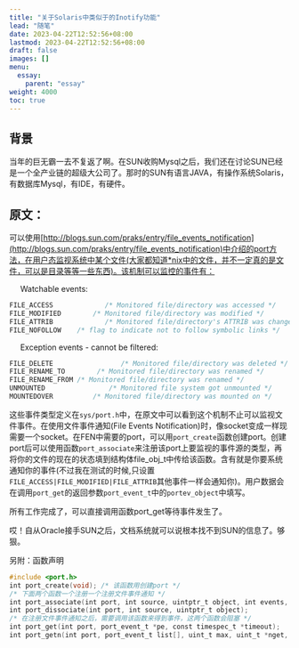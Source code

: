 ```yaml
---
title: "关于Solaris中类似于的Inotify功能"
lead: "随笔"
date: 2023-04-22T12:52:56+08:00
lastmod: 2023-04-22T12:52:56+08:00
draft: false
images: []
menu:
  essay:
    parent: "essay"
weight: 4000
toc: true
---
```


## 背景
当年的巨无霸一去不复返了啊。在SUN收购Mysql之后，我们还在讨论SUN已经是一个全产业链的超级大公司了。那时的SUN有语言JAVA，有操作系统Solaris，有数据库Mysql，有IDE，有硬件。

## 原文：
可以使用[http://blogs.sun.com/praks/entry/file_events_notification](http://blogs.sun.com/praks/entry/file_events_notification)中介绍的port方法，在用户态监视系统中某个文件(大家都知道*nix中的文件，并不一定真的是文件，可以是目录等等一些东西)。该机制可以监控的事件有：

     Watchable events:
```C
FILE_ACCESS             /* Monitored file/directory was accessed */
FILE_MODIFIED        /* Monitored file/directory was modified */
FILE_ATTRIB             /* Monitored file/directory's ATTRIB was changed */
FILE_NOFOLLOW    /* flag to indicate not to follow symbolic links */
```
     Exception events - cannot be filtered:
```C
FILE_DELETE                 /* Monitored file/directory was deleted */
FILE_RENAME_TO        /* Monitored file/directory was renamed */
FILE_RENAME_FROM /* Monitored file/directory was renamed */
UNMOUNTED                /* Monitored file system got unmounted */
MOUNTEDOVER          /* Monitored file/directory was mounted on */
```
这些事件类型定义在`sys/port.h`中，在原文中可以看到这个机制不止可以监视文件事件。在使用文件事件通知(File Events Notification)时，像socket变成一样现需要一个socket。在FEN中需要的port，可以用`port_create`函数创建port。创建port后可以使用函数`port_associate`来注册该port上要监视的事件源的类型，再将你的文件的现在的状态填到结构体file_obj_t中传给该函数。含有就是你要系统通知你的事件(不过我在测试的时候,只设置`FILE_ACCESS|FILE_MODIFIED|FILE_ATTRIB`其他事件一样会通知你)。用户数据会在调用`port_get`的返回参数`port_event_t`中的`portev_object`中填写。

所有工作完成了，可以直接调用函数port_get等待事件发生了。

哎！自从Oracle接手SUN之后，文档系统就可以说根本找不到SUN的信息了。够狠。

另附：函数声明
```C
#include <port.h> 
int port_create(void); /* 该函数用创建port */
/* 下面两个函数一个注册一个注册文件事件通知 */
int port_associate(int port, int source, uintptr_t object, int events, void *user);
int port_dissociate(int port, int source, uintptr_t object);
/* 在注册文件事件通知之后，需要调用该函数来得到事件，这两个函数会阻塞 */
int port_get(int port, port_event_t *pe, const timespec_t *timeout);
int port_getn(int port, port_event_t list[], uint_t max, uint_t *nget, const timespec_t *timeout);
```

